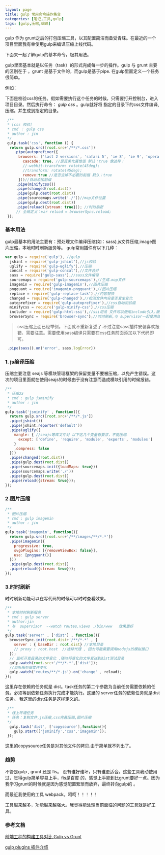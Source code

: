 ```yaml
---
layout: page
title: gulp 常用命令操作集合
categories: [笔记,工具,gulp]
tags: [gulp,压缩,编译]
---
```


gulp 作为 grunt之后的打包压缩工具，以其配置简洁而备受青睐。在最近的一个项目里面我有幸使用gulp来编译压缩上线代码。

下面来一起了解gulp的基本命令，极其用法。

gulp里面基本就是以任务（task）的形式完成每一步的操作。gulp 与 grunt 主要的区别在于 。grunt 是基于文件的，而gulp是基于pipe.
在gulp里面定义一个任务很简单。

例如：

下面是校验css的任务。假如需要执行这个任务的时候，只需要打开控制台，进入项目目录。然后执行命令： *gulp css* 。gulp就好将
指定的目录下的css文件编译,压缩。并生成到指定的目录。

```js
 /**
 * [css 校验]
 * cmd ： gulp css
 * author : jin
 */
 gulp.task('css', function () {
  return gulp.src([root.src+'/**/*.css'])
    .pipe(autoprefixer({
      browsers: ['last 2 versions', 'safari 5', 'ie 8', 'ie 9', 'opera 12.1', 'ios 6', 'android 4'],
        cascade: true, //是否美化属性值 默认：true 像这样：
        //-webkit-transform: rotate(45deg);
        //transform: rotate(45deg);
        remove:true //是否去掉不必要的前缀 默认：true
      }))//自动添加前缀
     .pipe(minifycss())
     .pipe(changed(root.dist))
     .pipe(gulp.dest(root.dist))
     .pipe(sourcemaps.write('./'))//map文件位置
     .pipe(gulp.dest(root.dist))
     .pipe(reload({stream: true})); //时时刷新  
     // 全局定义：var reload = browserSync.reload;
 });
```


### 基本用法
gulp最基本的用法主要有：预处理文件编译压缩(如：sass),js文件压缩,image图片压缩，本地时时刷新服务等。
gulp常用插件有以下几种：


```js
var gulp = require('gulp'), //gulp
  jshint = require('gulp-jshint'),//js校验
  uglify = require('gulp-uglify'),//压缩
  concat = require('gulp-concat'),//文件合并
  sass = require('gulp-sass'),//sass文件编译
  sourcemaps = require('gulp-sourcemaps'),//生成.map文件
  imagemin = require('gulp-imagemin'),//图片压缩
  pngquant = require('imagemin-pngquant'),//图片压缩
  replace = require('gulp-replace-task'),//内容替换
  changed = require('gulp-changed'),//检测文件内容是否发生变化
  autoprefixer = require('gulp-autoprefixer'),//css自动加前缀
  minifycss = require('gulp-minify-css'),//css压缩
  includer = require('gulp-html-ssi'),//ssi用法 文件可以使用include引入.服务器语法
  browserSync = require('browser-sync');//时时刷新,与 supervisor一起使用效果更好
```

> css压缩上面已经举例，下面就不重新复述了.不过注意sass插件安装喜欢报错，需要注意。需要使用sass编译只需要在css任务前面添加以下代码即可。

```js
 .pipe(sass().on('error', sass.logError))
```

### 1. js编译压缩
压缩主要注意 seajs 等模块管理框架的保留变量不要被压缩，以免产生错误。这次的项目里面就在使用seajs的时候由于没有注意而造成模块引用的时候报错。

```js
/**
 * 压缩JS
 * cmd : gulp jsminify
 * author : jin
 */
gulp.task('jsminify' , function(){
  return gulp.src([root.src+'/**/*.js'])
  .pipe(jshint())
  .pipe(jshint.reporter('default'))
  .pipe(uglify({
    mangle: { //seajs等库文件对 以下这几个变量有要求，不能压缩
      except: ['define', 'require', 'module', 'exports', 'modules']
    }
    ,compress: false
  }))
  .pipe(changed(root.dist))
  .pipe(gulp.dest(root.dist))
  .pipe(sourcemaps.init({loadMaps: true}))
  .pipe(sourcemaps.write('./'))
  .pipe(gulp.dest(root.dist))
  .pipe(reload({stream: true}));
});
```

### 2.图片压缩

```js
/**
 * 图片压缩
 * cmd : gulp imagemin
 * author : jin
 */
gulp.task('imagemin', function(){
  return gulp.src([root.src+'/**/images/**/*.*'])
  .pipe(imagemin({
    progressive: true,
    svgoPlugins: [{removeViewBox: false}],
    use: [pngquant()]
  }))
  .pipe(gulp.dest(root.dist))
  .pipe(reload({stream: true}));
});
```

### 3.时时刷新
时时刷新功能可以在写代码的时候可以时时查看效果。

```js
/**
 * 本地时时刷新服务
 * cmd : gulp server
 * author:jin
 * 与  supervisor  --watch routes,views ./bin/www   效果更好
 */
gulp.task('server' , ['dist'] , function(){
  browserSync.init(root.dist+'/**/*.*' , {
    server : { baseDir : root.dist} //本地目录
    // proxy : root.host  //选择代理 , 因为可能需要调用nodejs的模拟接口
  });
  // 监听开发目录的文件变化 ,随时将变化的文件发送到dist测试目录
  gulp.watch(root.src+'/**/*.*',['dist']);
  //监听服务器文件变化
  gulp.watch('routes/**/*.js').on('change' , reload);
});
```

这里存在依赖的任务就是 dist。task任务的第二个参数为当前任务需要依赖的任务。必须等到依赖任务执行完成才能执行。这里的
server任务的依赖任务就是dist任务。
我这里的dist任务是这样定义的。

```js
 /**
 * 线上环境任务
 * 任务：复制文件,js压缩,css完善压缩,图片压缩
 */
  gulp.task('dist', ['copysource'],function(){
    gulp.start(['jsminify','css','imagemin']);
 });
```

这里的copysource任务是对其他文件的拷贝.由于简单就不列出了。

### 趋势
不管是gulp , grunt 还是 fis。 没有谁好谁坏，只有谁更适合。这些工具我动使用过，觉得gulp简单容易上手，fis是百度
的，感觉上手能到比grunt要好一点。因为我学习grunt的时候就是因为感觉配置繁琐而放弃，最终转向gulp的 。

而最近我使用的工具 webpack。呵呵！！！！！ 

工具越来越多，功能越来越强大。我觉得能处理当前面临的问题的工具就是好工具。

### 参考文档

[前端工程的构建工具对比 Gulp vs Grunt](https://segmentfault.com/a/1190000002491282)

[gulp plugins 插件介绍 ](http://colobu.com/2014/11/17/gulp-plugins-introduction/#gulp-src%28globs[,_options]%29)  